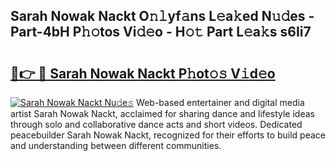 ## Sarah Nowak Nackt O𝚗𝚕yf𝚊ns L𝚎a𝚔ed N𝚞𝚍es - Part-4bH P𝚑𝚘tos Vi𝚍𝚎o - H𝚘𝚝 Part L𝚎a𝚔s s6Ii7

# <h2><a href="http://kf4gkn.oniu.top/?m=Sarah+Nowak+Nackt">🔗👉 🔴 Sarah Nowak Nackt P𝚑ot𝚘𝚜 V𝚒d𝚎o</a></h2>

[![Sarah Nowak Nackt Nu𝚍e𝚜](https://i.imgur.com/0qMVB7G.gif)](http://kf4gkn.oniu.top/?m=Sarah+Nowak+Nackt)
Web-based entertainer and digital media artist Sarah Nowak Nackt, acclaimed for sharing dance and lifestyle ideas through solo and collaborative dance acts and short videos. Dedicated peacebuilder Sarah Nowak Nackt, recognized for their efforts to build peace and understanding between different communities.  
